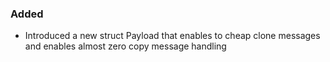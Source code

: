 ### Added

- Introduced a new struct Payload that enables to cheap clone messages
  and enables almost zero copy message handling